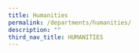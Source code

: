 ```yaml
---
title: Humanities
permalink: /departments/humanities/
description: ""
third_nav_title: HUMANITIES
---
```

